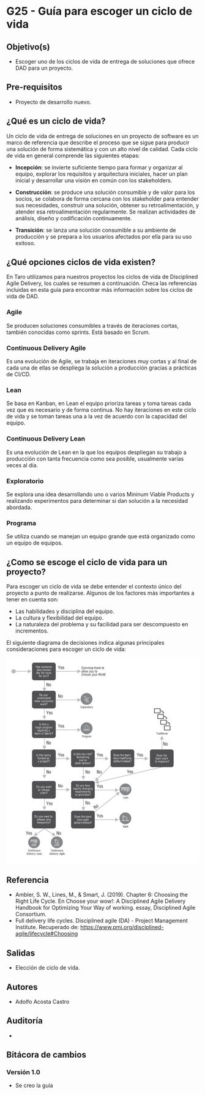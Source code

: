 # G25 - Guía para escoger un ciclo de vida

## Objetivo(s)

- Escoger uno de los ciclos de vida de entrega de soluciones que ofrece DAD para un proyecto.

## Pre-requisitos

- Proyecto de desarrollo nuevo.

## ¿Qué es un ciclo de vida?
Un ciclo de vida de entrega de soluciones en un proyecto de software es un marco de referencia que describe el proceso que se sigue para producir una solución de forma sistemática y con un alto nivel de calidad. Cada ciclo de vida en general comprende las siguientes etapas:

- **Incepción**: se invierte suficiente tiempo para formar y organizar al equipo, explorar los requisitos y arquitectura iniciales, hacer un plan inicial y desarrollar una visión en común con los stakeholders.

- **Construcción**: se produce una solución consumible y de valor para los socios, se colabora de forma cercana con los stakeholder para entender sus necesidades, construir una solución, obtener su retroalimentación, y atender esa retroalimentación regularmente. Se realizan actividades de análisis, diseño y codificación continuamente.

- **Transición**: se lanza una solución consumible a su ambiente de producción y se prepara a los usuarios afectados por ella para su uso exitoso.

## ¿Qué opciones ciclos de vida existen?
En Taro utilizamos para nuestros proyectos los ciclos de vida de Disciplined Agile Delivery, los cuales se resumen a continuación. Checa las referencias incluidas en esta guía para encontrar más información sobre los ciclos de vida de DAD.

### Agile
Se producen soluciones consumibles a través de iteraciones cortas, también conocidas como sprints. Está basado en Scrum.

### Continuous Delivery Agile
Es una evolución de Agile, se trabaja en iteraciones muy cortas y al final de cada una de ellas se despliega la solución a producción gracias a prácticas de CI/CD.

### Lean
Se basa en Kanban, en Lean el equipo prioriza tareas y toma tareas cada vez que es necesario y de forma continua. No hay iteraciones en este ciclo de vida y se toman tareas una a la vez de acuerdo con la capacidad del equipo.

### Continuous Delivery Lean
Es una evolución de Lean en la que los equipos despliegan su trabajo a producción con tanta frecuencia como sea posible, usualmente varias veces al día.

### Exploratorio
Se explora una idea desarrollando uno o varios Mininum Viable Products y realizando experimentos para determinar si dan solución a la necesidad abordada. 

### Programa
Se utiliza cuando se manejan un equipo grande que está organizado como un equipo de equipos.

## ¿Como se escoge el ciclo de vida para un proyecto?

Para escoger un ciclo de vida se debe entender el contexto único del proyecto a punto de realizarse. Algunos de los factores más importantes a tener en cuenta son: 
- Las habilidades y disciplina del equipo.
- La cultura y flexibilidad del equipo.
- La naturaleza del problema y su facilidad para ser descompuesto en incrementos.


El siguiente diagrama de decisiones indica algunas principales consideraciones para escoger un ciclo de vida:

![Árbol de decisiones de ciclo de vida](../../static/img/guias/G25/choose_sdlc.png)


## Referencia
- Ambler, S. W., Lines, M., &amp; Smart, J. (2019). Chapter 6: Choosing the Right Life Cycle. En Choose your wow!: A Disciplined Agile Delivery Handbook for Optimizing Your Way of working. essay, Disciplined Agile Consortium. 
- Full delivery life cycles. Disciplined agile (DA) - Project Management Institute. Recuperado de: https://www.pmi.org/disciplined-agile/lifecycle#Choosing

## Salidas

- Elección de ciclo de vida.

## Autores

- Adolfo Acosta Castro

## Auditoría

- 

## Bitácora de cambios

### Versión 1.0
- Se creo la guía
